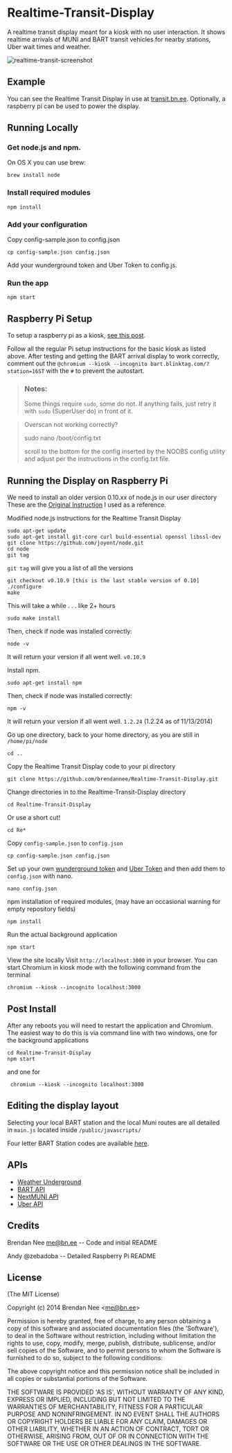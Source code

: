 # Realtime-Transit-Display

A realtime transit display meant for a kiosk with no user interaction.  It shows realtime arrivals of MUNI and BART transit vehicles for nearby stations, Uber wait times and weather.

![realtime-transit-screenshot](https://cloud.githubusercontent.com/assets/96217/4850393/82544c50-6069-11e4-8a2b-a818d29e009b.png)
## Example
You can see the Realtime Transit Display in use at
[transit.bn.ee](http://transit.bn.ee).  Optionally, a raspberry pi can be used to
power the display.

## Running Locally

### Get node.js and npm.

On OS X you can use brew:

    brew install node

### Install required modules

    npm install

### Add your configuration

Copy config-sample.json to config.json

    cp config-sample.json config.json

Add your wunderground token and Uber Token to config.js.

### Run the app

    npm start

## Raspberry Pi Setup
To setup a raspberry pi as a kiosk, [see this
post](http://blog.bn.ee/2013/01/11/building-a-real-time-transit-information-kiosk-with-raspberry-pi/).

Follow all the regular Pi setup instructions for the basic kiosk as listed above.  After testing and getting the BART arrival display to work correctly, comment out the `@chromium --kiosk --incognito
bart.blinktag.com/?station=16ST` with the `#` to prevent the autostart.

> ### Notes:
> Some things require `sudo`, some do not. If anything fails, just retry it with `sudo` (SuperUser do) in front of it.

>Overscan not working correctly?
>
>    sudo nano /boot/config.txt
>
> scroll to the bottom for the config inserted by the NOOBS config utility and adjust per the instructions in the config.txt file.

## Running the Display on Raspberry Pi
We need to install an older version 0.10.xx of node.js in our user directory These are the [Original Instruction](https://ariejan.net/2011/10/24/installing-node-js-and-npm-on-ubuntu-debian/) I used as a reference.

Modified node.js instructions for the Realtime Transit Display

    sudo apt-get update
    sudo apt-get install git-core curl build-essential openssl libssl-dev
    git clone https://github.com/joyent/node.git
    cd node
    git tag
`git tag` will give you a list of all the versions

    git checkout v0.10.9 [this is the last stable version of 0.10]
    ./configure
    make
This will take a while . . . like 2+ hours

    sudo make install

Then, check if node was installed correctly:

    node -v

It will return your version if all went well. `v0.10.9`

Install npm.

    sudo apt-get install npm

Then, check if node was installed correctly:

    npm -v

It will return your version if all went well. `1.2.24` (1.2.24 as of 11/13/2014)

Go up one directory, back to your home directory, as you are still in `/home/pi/node`

    cd ..

Copy the Realtime Transit Display code to your pi directory

    git clone https://github.com/brendannee/Realtime-Transit-Display.git

Change directories in to the Realtime-Transit-Display directory

    cd Realtime-Transit-Display

 Or use a short cut!

    cd Re*

Copy `config-sample.json` to `config.json`

    cp config-sample.json config.json

Set up your own [wunderground token](http://www.wunderground.com/weather/api/) and [Uber Token](https://developer.uber.com) and then add them to `config.json` with nano.

    nano config.json

npm installation of required modules, (may have an occasional warning for empty repository fields)

    npm install

Run the actual background application

    npm start

View the site locally Visit `http://localhost:3000` in your browser.
You can start Chromium in kiosk mode with the following command from the terminal

    chromium --kiosk --incognito localhost:3000

## Post Install
After any reboots you will need to restart the application and Chromium.  The easiest way to do this is via command line with two windows, one for the background applications

    cd Realtime-Transit-Display
    npm start

 and one for

     chromium --kiosk --incognito localhost:3000

## Editing the display layout

Selecting your local BART station and the local Muni routes are all detailed in `main.js` located inside `/public/javascripts/`

Four letter BART Station codes are available [here](http://api.bart.gov/docs/overview/abbrev.aspx).

## APIs
* [Weather Underground](http://www.wunderground.com/weather/api/d/docs)
* [BART API](http://api.bart.gov)
* [NextMUNI API](http://api-portal.anypoint.mulesoft.com/nextbus/api/nextbus-api/docs/reference)
* [Uber API](https://developer.uber.com)

## Credits
Brendan Nee me@bn.ee -- Code and initial README

Andy @zebadoba -- Detailed Raspberry Pi README

## License

(The MIT License)

Copyright (c) 2014 Brendan Nee &lt;me@bn.ee&gt;

Permission is hereby granted, free of charge, to any person obtaining
a copy of this software and associated documentation files (the
'Software'), to deal in the Software without restriction, including
without limitation the rights to use, copy, modify, merge, publish,
distribute, sublicense, and/or sell copies of the Software, and to
permit persons to whom the Software is furnished to do so, subject to
the following conditions:

The above copyright notice and this permission notice shall be
included in all copies or substantial portions of the Software.

THE SOFTWARE IS PROVIDED 'AS IS', WITHOUT WARRANTY OF ANY KIND,
EXPRESS OR IMPLIED, INCLUDING BUT NOT LIMITED TO THE WARRANTIES OF
MERCHANTABILITY, FITNESS FOR A PARTICULAR PURPOSE AND NONINFRINGEMENT.
IN NO EVENT SHALL THE AUTHORS OR COPYRIGHT HOLDERS BE LIABLE FOR ANY
CLAIM, DAMAGES OR OTHER LIABILITY, WHETHER IN AN ACTION OF CONTRACT,
TORT OR OTHERWISE, ARISING FROM, OUT OF OR IN CONNECTION WITH THE
SOFTWARE OR THE USE OR OTHER DEALINGS IN THE SOFTWARE.
